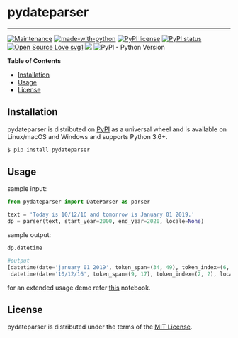 # pydateparser

-----
[![Maintenance](https://img.shields.io/badge/Maintained%3F-yes-green.svg)](https://github.com/GlibAI/pydateparser/graphs/commit-activity)
[![made-with-python](https://img.shields.io/badge/Made%20with-Python-1f425f.svg)](https://www.python.org/)
[![PyPI license](https://img.shields.io/pypi/l/pydateparser.svg)](https://pypi.python.org/pypi/pydateparser/)
[![PyPI status](https://img.shields.io/pypi/status/pydateparser.svg)](https://pypi.python.org/pypi/pydateparser/)
[![Open Source Love svg1](https://badges.frapsoft.com/os/v1/open-source.svg?v=103)](https://github.com/ellerbrock/open-source-badges/)
<img src="https://img.shields.io/badge/contributions-welcome-brightgreen.svg?style=flat">
![PyPI - Python Version](https://img.shields.io/pypi/pyversions/Django.svg)


**Table of Contents**

* [Installation](#installation)
* [Usage](#usage)
* [License](#license)

## Installation

pydateparser is distributed on [PyPI](https://pypi.org) as a universal
wheel and is available on Linux/macOS and Windows and supports
Python 3.6+.

```bash
$ pip install pydateparser
```

## Usage

sample input:
```python
from pydateparser import DateParser as parser

text = 'Today is 10/12/16 and tomorrow is January 01 2019.'
dp = parser(text, start_year=2000, end_year=2020, locale=None)
```
sample output: 
```python
dp.datetime

#output
[datetime(date='january 01 2019', token_span=(34, 49), token_index=(6, 8), locale='%B %d %Y'),
 datetime(date='10/12/16', token_span=(9, 17), token_index=(2, 2), locale='%d/%m/%y')]
```
for an extended usage demo refer [this](https://github.com/GlibAI/pydateparser/blob/master/notebooks/lib-usage-notebook.ipynb) notebook.
## License

pydateparser is distributed under the terms of the
[MIT License](https://choosealicense.com/licenses/mit).
